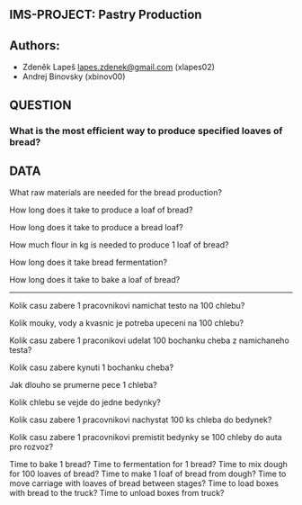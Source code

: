 ## IMS-PROJECT: Pastry Production

## Authors:

* Zdeněk Lapeš <lapes.zdenek@gmail.com> (xlapes02)
* Andrej Binovsky <todo> (xbinov00)

## QUESTION

### What is the most efficient way to produce specified loaves of bread?

## DATA

What raw materials are needed for the bread production?

How long does it take to produce a loaf of bread?

How long does it take to produce a bread loaf?

How much flour in kg is needed to produce 1 loaf of bread?

How long does it take bread fermentation?

How long does it take to bake a loaf of bread?

---

Kolik casu zabere 1 pracovnikovi namichat testo na 100 chlebu?

Kolik mouky, vody a kvasnic je potreba upeceni na 100 chlebu?

Kolik casu zabere 1 praconikovi udelat 100 bochanku cheba z namichaneho testa?

Kolik casu zabere kynuti 1 bochanku cheba?

Jak dlouho se prumerne pece 1 chleba?

Kolik chlebu se vejde do jedne bedynky?

Kolik casu zabere 1 pracovnikovi nachystat 100 ks chleba do bedynek?

Kolik casu zabere 1 pracovnikovi premistit bedynky se 100 chleby do auta pro rozvoz?

Time to bake 1 bread?
Time to fermentation for 1 bread?
Time to mix dough for 100 loaves of bread?
Time to make 1 loaf of bread from dough?
Time to move carriage with loaves of bread between stages?
Time to load boxes with bread to the truck?
Time to unload boxes from truck?
